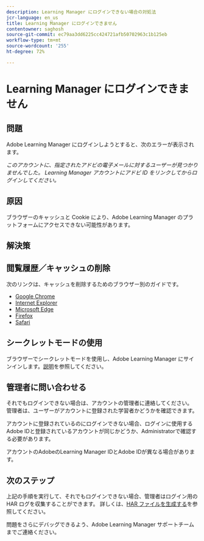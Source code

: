 ```yaml
---
description: Learning Manager にログインできない場合の対処法
jcr-language: en_us
title: Learning Manager にログインできません
contentowner: saghosh
source-git-commit: ec79aa3dd6225cc424721afb50702963c1b125eb
workflow-type: tm+mt
source-wordcount: '255'
ht-degree: 72%

---
```




# Learning Manager にログインできません

## 問題

Adobe Learning Manager にログインしようとすると、次のエラーが表示されます。

*このアカウントに、指定されたアドビの電子メールに対するユーザーが見つかりませんでした。 Learning Manager アカウントにアドビ ID をリンクしてからログインしてください。*

<!--![](assets/prime-error-message.png)-->

## 原因

ブラウザーのキャッシュと Cookie により、Adobe Learning Manager のプラットフォームにアクセスできない可能性があります。

## 解決策

## 閲覧履歴／キャッシュの削除

次のリンクは、キャッシュを削除するためのブラウザー別のガイドです。

* [Google Chrome](https://support.google.com/accounts/answer/32050?co=GENIE.Platform%3DDesktop&amp;hl=ja)
* [Internet Explorer](https://kb.wisc.edu/page.php?id=1514)
* [Microsoft Edge](https://www.bitdefender.com/support/how-to-clear-the-cache-and-cookies%C2%A0in-microsoft-edge-1914.html)
* [Firefox](https://kb.iu.edu/d/ahic)
* [Safari](https://oit.colorado.edu/tutorial/clear-web-browser-cache-safari-6)

## シークレットモードの使用

ブラウザーでシークレットモードを使用し、Adobe Learning Manager にサインインします。[説明](https://support.google.com/chrome/answer/95464?co=GENIE.Platform%3DDesktop&amp;hl=ja&amp;oco=0)を参照してください。

## 管理者に問い合わせる

それでもログインできない場合は、アカウントの管理者に連絡してください。 管理者は、ユーザーがアカウントに登録された学習者かどうかを確認できます。

アカウントに登録されているのにログインできない場合、ログインに使用するAdobe IDと登録されているアカウントが同じかどうか、Administratorで確認する必要があります。

アカウントのAdobeのLearning Manager IDとAdobe IDが異なる場合があります。

## 次のステップ

上記の手順を実行して、それでもログインできない場合、管理者はログイン用の HAR ログを収集することができます。 詳しくは、[HAR ファイルを生成する](/help/migrated/kb/generate-har-file.md)を参照してください。

問題をさらにデバッグできるよう、Adobe Learning Manager サポートチームまでご連絡ください。
